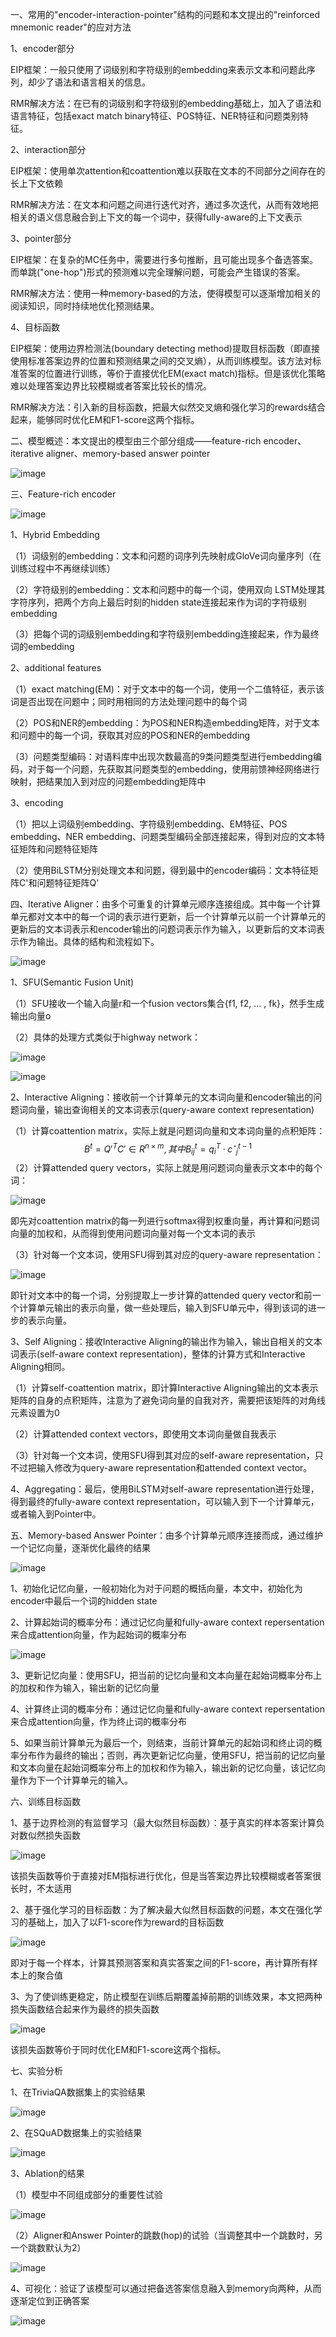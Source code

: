 一、常用的"encoder-interaction-pointer"结构的问题和本文提出的"reinforced mnemonic reader"的应对方法

1、encoder部分

EIP框架：一般只使用了词级别和字符级别的embedding来表示文本和问题此序列，却少了语法和语言相关的信息。

RMR解决方法：在已有的词级别和字符级别的embedding基础上，加入了语法和语言特征，包括exact match binary特征、POS特征、NER特征和问题类别特征。

2、interaction部分

EIP框架：使用单次attention和coattention难以获取在文本的不同部分之间存在的长上下文依赖

RMR解决方法：在文本和问题之间进行迭代对齐，通过多次迭代，从而有效地把相关的语义信息融合到上下文的每一个词中，获得fully-aware的上下文表示

3、pointer部分

EIP框架：在复杂的MC任务中，需要进行多句推断，且可能出现多个备选答案。而单跳("one-hop")形式的预测难以完全理解问题，可能会产生错误的答案。

RMR解决方法：使用一种memory-based的方法，使得模型可以逐渐增加相关的阅读知识，同时持续地优化预测结果。

4、目标函数

EIP框架：使用边界检测法(boundary detecting method)提取目标函数（即直接使用标准答案边界的位置和预测结果之间的交叉熵），从而训练模型。该方法对标准答案的位置进行训练，等价于直接优化EM(exact match)指标。但是该优化策略难以处理答案边界比较模糊或者答案比较长的情况。

RMR解决方法：引入新的目标函数，把最大似然交叉熵和强化学习的rewards结合起来，能够同时优化EM和F1-score这两个指标。



二、模型概述：本文提出的模型由三个部分组成——feature-rich encoder、iterative aligner、memory-based answer pointer

![image](https://github.com/shiyanwudi922/paper_summary/blob/master/picture/ReinforcedMnemonicReader/figure1.png)



三、Feature-rich encoder

![image](https://github.com/shiyanwudi922/paper_summary/blob/master/picture/ReinforcedMnemonicReader/figure_encoder.png)

1、Hybrid Embedding

（1）词级别的embedding：文本和问题的词序列先映射成GloVe词向量序列（在训练过程中不再继续训练）

（2）字符级别的embedding：文本和问题中的每一个词，使用双向 LSTM处理其字符序列，把两个方向上最后时刻的hidden state连接起来作为词的字符级别embedding

（3）把每个词的词级别embedding和字符级别embedding连接起来，作为最终词的embedding

2、additional features

（1）exact matching(EM)：对于文本中的每一个词，使用一个二值特征，表示该词是否出现在问题中；同时用相同的方法处理问题中的每个词

（2）POS和NER的embedding：为POS和NER构造embedding矩阵，对于文本和问题中的每一个词，获取其对应的POS和NER的embedding

（3）问题类型编码：对语料库中出现次数最高的9类问题类型进行embedding编码，对于每一个问题，先获取其问题类型的embedding，使用前馈神经网络进行映射，把结果加入到对应的问题embedding矩阵中

3、encoding

（1）把以上词级别embedding、字符级别embedding、EM特征、POS embedding、NER embedding、问题类型编码全部连接起来，得到对应的文本特征矩阵和问题特征矩阵

（2）使用BiLSTM分别处理文本和问题，得到最中的encoder编码：文本特征矩阵C'和问题特征矩阵Q'



四、Iterative Aligner：由多个可重复的计算单元顺序连接组成。其中每一个计算单元都对文本中的每一个词的表示进行更新，后一个计算单元以前一个计算单元的更新后的文本词表示和encoder输出的问题词表示作为输入，以更新后的文本词表示作为输出。具体的结构和流程如下。

![image](https://github.com/shiyanwudi922/paper_summary/blob/master/picture/ReinforcedMnemonicReader/figure_iterator.png)

1、SFU(Semantic Fusion Unit)

（1）SFU接收一个输入向量r和一个fusion vectors集合{f1, f2, … , fk}，然手生成输出向量o

（2）具体的处理方式类似于highway network：

![image](https://github.com/shiyanwudi922/paper_summary/blob/master/picture/ReinforcedMnemonicReader/figure_sfu.jpg)

![image](https://github.com/shiyanwudi922/paper_summary/blob/master/picture/ReinforcedMnemonicReader/equation4.png)

2、Interactive Aligning：接收前一个计算单元的文本词向量和encoder输出的问题词向量，输出查询相关的文本词表示(query-aware context representation)

（1）计算coattention matrix，实际上就是问题词向量和文本词向量的点积矩阵：
$$
B^t = Q'^TC' ∈ R^{n×m}, 其中B^t_{ij} = q^T_i ·  cˇ^{t-1}_j
$$
（2）计算attended query vectors，实际上就是用问题词向量表示文本中的每个词：

![image](https://github.com/shiyanwudi922/paper_summary/blob/master/picture/ReinforcedMnemonicReader/equation2.png)

即先对coattention matrix的每一列进行softmax得到权重向量，再计算和问题词向量的加权和，从而得到使用问题词向量对每一个文本词的表示

（3）针对每一个文本词，使用SFU得到其对应的query-aware representation：

![image](https://github.com/shiyanwudi922/paper_summary/blob/master/picture/ReinforcedMnemonicReader/equation3.png)

即针对文本中的每一个词，分别提取上一步计算的attended query vector和前一个计算单元输出的表示向量，做一些处理后，输入到SFU单元中，得到该词的进一步的表示向量。

3、Self Aligning：接收Interactive Aligning的输出作为输入，输出自相关的文本词表示(self-aware context representation)，整体的计算方式和Interactive Aligning相同。

（1）计算self-coattention matrix，即计算Interactive Aligning输出的文本表示矩阵的自身的点积矩阵，注意为了避免词向量的自我对齐，需要把该矩阵的对角线元素设置为0

（2）计算attended context vectors，即使用文本词向量做自我表示

（3）针对每一个文本词，使用SFU得到其对应的self-aware representation，只不过把输入修改为query-aware representation和attended context vector。

4、Aggregating：最后，使用BiLSTM对self-aware representation进行处理，得到最终的fully-aware context representation，可以输入到下一个计算单元，或者输入到Pointer中。



五、Memory-based Answer Pointer：由多个计算单元顺序连接而成，通过维护一个记忆向量，逐渐优化最终的结果

![image](https://github.com/shiyanwudi922/paper_summary/blob/master/picture/ReinforcedMnemonicReader/fiture_answer_pointer.png)

1、初始化记忆向量，一般初始化为对于问题的概括向量，本文中，初始化为encoder中最后一个词的hidden state

2、计算起始词的概率分布：通过记忆向量和fully-aware context repersentation来合成attention向量，作为起始词的概率分布

![image](https://github.com/shiyanwudi922/paper_summary/blob/master/picture/ReinforcedMnemonicReader/equation7.png)

3、更新记忆向量：使用SFU，把当前的记忆向量和文本向量在起始词概率分布上的加权和作为输入，输出新的记忆向量

4、计算终止词的概率分布：通过记忆向量和fully-aware context repersentation来合成attention向量，作为终止词的概率分布

5、如果当前计算单元为最后一个，则结束，当前计算单元的起始词和终止词的概率分布作为最终的输出；否则，再次更新记忆向量，使用SFU，把当前的记忆向量和文本向量在起始词概率分布上的加权和作为输入，输出新的记忆向量，该记忆向量作为下一个计算单元的输入。



六、训练目标函数

1、基于边界检测的有监督学习（最大似然目标函数）：基于真实的样本答案计算负对数似然损失函数

![image](https://github.com/shiyanwudi922/paper_summary/blob/master/picture/ReinforcedMnemonicReader/equation9.png)

该损失函数等价于直接对EM指标进行优化，但是当答案边界比较模糊或者答案很长时，不太适用

2、基于强化学习的目标函数：为了解决最大似然目标函数的问题，本文在强化学习的基础上，加入了以F1-score作为reward的目标函数

![image](https://github.com/shiyanwudi922/paper_summary/blob/master/picture/ReinforcedMnemonicReader/equation10.png)

即对于每一个样本，计算其预测答案和真实答案之间的F1-score，再计算所有样本上的聚合值

3、为了使训练更稳定，防止模型在训练后期覆盖掉前期的训练效果，本文把两种损失函数结合起来作为最终的损失函数

![image](https://github.com/shiyanwudi922/paper_summary/blob/master/picture/ReinforcedMnemonicReader/equation11.png)

该损失函数等价于同时优化EM和F1-score这两个指标。



七、实验分析

1、在TriviaQA数据集上的实验结果

![image](https://github.com/shiyanwudi922/paper_summary/blob/master/picture/ReinforcedMnemonicReader/table2.png)

2、在SQuAD数据集上的实验结果

![image](https://github.com/shiyanwudi922/paper_summary/blob/master/picture/ReinforcedMnemonicReader/table3.png)

3、Ablation的结果

（1）模型中不同组成部分的重要性试验

![image](https://github.com/shiyanwudi922/paper_summary/blob/master/picture/ReinforcedMnemonicReader/table4.png)

（2）Aligner和Answer Pointer的跳数(hop)的试验（当调整其中一个跳数时，另一个跳数默认为2）

![image](https://github.com/shiyanwudi922/paper_summary/blob/master/picture/ReinforcedMnemonicReader/table5.png)

4、可视化：验证了该模型可以通过把备选答案信息融入到memory向两种，从而逐渐定位到正确答案

![image](https://github.com/shiyanwudi922/paper_summary/blob/master/picture/ReinforcedMnemonicReader/figure2.png)


